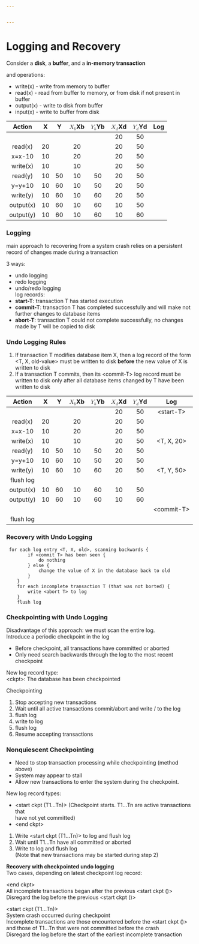 ```yaml
---


---
```


<h1 id="logging-and-recovery">Logging and Recovery</h1>
<p>Consider a <strong>disk</strong>, a <strong>buffer</strong>, and a <strong>in-memory transaction</strong></p>
<p>and operations:</p>
<ul>
<li>write(x) - write from memory to buffer</li>
<li>read(x) - read from buffer to memory, or from disk if not present in buffer</li>
<li>output(x) - write to disk from buffer</li>
<li>input(x) - write to buffer from disk</li>
</ul>

<table>
<thead>
<tr>
<th align="center">Action</th>
<th align="center">X</th>
<th align="center">Y</th>
<th align="center"><span class="katex--inline"><span class="katex"><span class="katex-mathml"><math><semantics><mrow><msub><mi>X</mi><mi>b</mi></msub></mrow><annotation encoding="application/x-tex">X_b</annotation></semantics></math></span><span class="katex-html" aria-hidden="true"><span class="strut" style="height: 0.68333em;"></span><span class="strut bottom" style="height: 0.83333em; vertical-align: -0.15em;"></span><span class="base"><span class="mord"><span class="mord mathit" style="margin-right: 0.07847em;">X</span><span class="msupsub"><span class="vlist-t vlist-t2"><span class="vlist-r"><span class="vlist" style="height: 0.336108em;"><span class="" style="top: -2.55em; margin-left: -0.07847em; margin-right: 0.05em;"><span class="pstrut" style="height: 2.7em;"></span><span class="sizing reset-size6 size3 mtight"><span class="mord mathit mtight">b</span></span></span></span><span class="vlist-s">​</span></span><span class="vlist-r"><span class="vlist" style="height: 0.15em;"></span></span></span></span></span></span></span></span></span></th>
<th align="center"><span class="katex--inline"><span class="katex"><span class="katex-mathml"><math><semantics><mrow><msub><mi>Y</mi><mi>b</mi></msub></mrow><annotation encoding="application/x-tex">Y_b</annotation></semantics></math></span><span class="katex-html" aria-hidden="true"><span class="strut" style="height: 0.68333em;"></span><span class="strut bottom" style="height: 0.83333em; vertical-align: -0.15em;"></span><span class="base"><span class="mord"><span class="mord mathit" style="margin-right: 0.22222em;">Y</span><span class="msupsub"><span class="vlist-t vlist-t2"><span class="vlist-r"><span class="vlist" style="height: 0.336108em;"><span class="" style="top: -2.55em; margin-left: -0.22222em; margin-right: 0.05em;"><span class="pstrut" style="height: 2.7em;"></span><span class="sizing reset-size6 size3 mtight"><span class="mord mathit mtight">b</span></span></span></span><span class="vlist-s">​</span></span><span class="vlist-r"><span class="vlist" style="height: 0.15em;"></span></span></span></span></span></span></span></span></span></th>
<th align="center"><span class="katex--inline"><span class="katex"><span class="katex-mathml"><math><semantics><mrow><msub><mi>X</mi><mi>d</mi></msub></mrow><annotation encoding="application/x-tex">X_d</annotation></semantics></math></span><span class="katex-html" aria-hidden="true"><span class="strut" style="height: 0.68333em;"></span><span class="strut bottom" style="height: 0.83333em; vertical-align: -0.15em;"></span><span class="base"><span class="mord"><span class="mord mathit" style="margin-right: 0.07847em;">X</span><span class="msupsub"><span class="vlist-t vlist-t2"><span class="vlist-r"><span class="vlist" style="height: 0.336108em;"><span class="" style="top: -2.55em; margin-left: -0.07847em; margin-right: 0.05em;"><span class="pstrut" style="height: 2.7em;"></span><span class="sizing reset-size6 size3 mtight"><span class="mord mathit mtight">d</span></span></span></span><span class="vlist-s">​</span></span><span class="vlist-r"><span class="vlist" style="height: 0.15em;"></span></span></span></span></span></span></span></span></span></th>
<th align="center"><span class="katex--inline"><span class="katex"><span class="katex-mathml"><math><semantics><mrow><msub><mi>Y</mi><mi>d</mi></msub></mrow><annotation encoding="application/x-tex">Y_d</annotation></semantics></math></span><span class="katex-html" aria-hidden="true"><span class="strut" style="height: 0.68333em;"></span><span class="strut bottom" style="height: 0.83333em; vertical-align: -0.15em;"></span><span class="base"><span class="mord"><span class="mord mathit" style="margin-right: 0.22222em;">Y</span><span class="msupsub"><span class="vlist-t vlist-t2"><span class="vlist-r"><span class="vlist" style="height: 0.336108em;"><span class="" style="top: -2.55em; margin-left: -0.22222em; margin-right: 0.05em;"><span class="pstrut" style="height: 2.7em;"></span><span class="sizing reset-size6 size3 mtight"><span class="mord mathit mtight">d</span></span></span></span><span class="vlist-s">​</span></span><span class="vlist-r"><span class="vlist" style="height: 0.15em;"></span></span></span></span></span></span></span></span></span></th>
<th align="center">Log</th>
</tr>
</thead>
<tbody>
<tr>
<td align="center"></td>
<td align="center"></td>
<td align="center"></td>
<td align="center"></td>
<td align="center"></td>
<td align="center">20</td>
<td align="center">50</td>
<td align="center"></td>
</tr>
<tr>
<td align="center">read(x)</td>
<td align="center">20</td>
<td align="center"></td>
<td align="center">20</td>
<td align="center"></td>
<td align="center">20</td>
<td align="center">50</td>
<td align="center"></td>
</tr>
<tr>
<td align="center">x=x-10</td>
<td align="center">10</td>
<td align="center"></td>
<td align="center">20</td>
<td align="center"></td>
<td align="center">20</td>
<td align="center">50</td>
<td align="center"></td>
</tr>
<tr>
<td align="center">write(x)</td>
<td align="center">10</td>
<td align="center"></td>
<td align="center">10</td>
<td align="center"></td>
<td align="center">20</td>
<td align="center">50</td>
<td align="center"></td>
</tr>
<tr>
<td align="center">read(y)</td>
<td align="center">10</td>
<td align="center">50</td>
<td align="center">10</td>
<td align="center">50</td>
<td align="center">20</td>
<td align="center">50</td>
<td align="center"></td>
</tr>
<tr>
<td align="center">y=y+10</td>
<td align="center">10</td>
<td align="center">60</td>
<td align="center">10</td>
<td align="center">50</td>
<td align="center">20</td>
<td align="center">50</td>
<td align="center"></td>
</tr>
<tr>
<td align="center">write(y)</td>
<td align="center">10</td>
<td align="center">60</td>
<td align="center">10</td>
<td align="center">60</td>
<td align="center">20</td>
<td align="center">50</td>
<td align="center"></td>
</tr>
<tr>
<td align="center">output(x)</td>
<td align="center">10</td>
<td align="center">60</td>
<td align="center">10</td>
<td align="center">60</td>
<td align="center">10</td>
<td align="center">50</td>
<td align="center"></td>
</tr>
<tr>
<td align="center">output(y)</td>
<td align="center">10</td>
<td align="center">60</td>
<td align="center">10</td>
<td align="center">60</td>
<td align="center">10</td>
<td align="center">60</td>
<td align="center"></td>
</tr>
</tbody>
</table><h3 id="logging">Logging</h3>
<p>main approach to recovering from a system crash relies on a persistent record of changes made during a transaction</p>
<p>3 ways:</p>
<ul>
<li>undo logging</li>
<li>redo logging</li>
<li>undo/redo logging<br>
log records:</li>
<li><strong>start-T</strong>: transaction T has started execution</li>
<li><strong>commit-T</strong>: transaction T has completed successfully and will make not further changes to database items</li>
<li><strong>abort-T</strong>: transaction T could not complete successfully, no changes made by T will be copied to disk</li>
</ul>
<h3 id="undo-logging-rules">Undo Logging Rules</h3>
<ol>
<li>If transaction T modifies database item X, then a log record of the form &lt;T, X, old-value&gt; must be written to disk <strong>before</strong> the new value of X is written to disk</li>
<li>If a transaction T commits, then its &lt;commit-T&gt; log record must be written to disk only after all database items changed by T have been written to disk</li>
</ol>

<table>
<thead>
<tr>
<th align="center">Action</th>
<th align="center">X</th>
<th align="center">Y</th>
<th align="center"><span class="katex--inline"><span class="katex"><span class="katex-mathml"><math><semantics><mrow><msub><mi>X</mi><mi>b</mi></msub></mrow><annotation encoding="application/x-tex">X_b</annotation></semantics></math></span><span class="katex-html" aria-hidden="true"><span class="strut" style="height: 0.68333em;"></span><span class="strut bottom" style="height: 0.83333em; vertical-align: -0.15em;"></span><span class="base"><span class="mord"><span class="mord mathit" style="margin-right: 0.07847em;">X</span><span class="msupsub"><span class="vlist-t vlist-t2"><span class="vlist-r"><span class="vlist" style="height: 0.336108em;"><span class="" style="top: -2.55em; margin-left: -0.07847em; margin-right: 0.05em;"><span class="pstrut" style="height: 2.7em;"></span><span class="sizing reset-size6 size3 mtight"><span class="mord mathit mtight">b</span></span></span></span><span class="vlist-s">​</span></span><span class="vlist-r"><span class="vlist" style="height: 0.15em;"></span></span></span></span></span></span></span></span></span></th>
<th align="center"><span class="katex--inline"><span class="katex"><span class="katex-mathml"><math><semantics><mrow><msub><mi>Y</mi><mi>b</mi></msub></mrow><annotation encoding="application/x-tex">Y_b</annotation></semantics></math></span><span class="katex-html" aria-hidden="true"><span class="strut" style="height: 0.68333em;"></span><span class="strut bottom" style="height: 0.83333em; vertical-align: -0.15em;"></span><span class="base"><span class="mord"><span class="mord mathit" style="margin-right: 0.22222em;">Y</span><span class="msupsub"><span class="vlist-t vlist-t2"><span class="vlist-r"><span class="vlist" style="height: 0.336108em;"><span class="" style="top: -2.55em; margin-left: -0.22222em; margin-right: 0.05em;"><span class="pstrut" style="height: 2.7em;"></span><span class="sizing reset-size6 size3 mtight"><span class="mord mathit mtight">b</span></span></span></span><span class="vlist-s">​</span></span><span class="vlist-r"><span class="vlist" style="height: 0.15em;"></span></span></span></span></span></span></span></span></span></th>
<th align="center"><span class="katex--inline"><span class="katex"><span class="katex-mathml"><math><semantics><mrow><msub><mi>X</mi><mi>d</mi></msub></mrow><annotation encoding="application/x-tex">X_d</annotation></semantics></math></span><span class="katex-html" aria-hidden="true"><span class="strut" style="height: 0.68333em;"></span><span class="strut bottom" style="height: 0.83333em; vertical-align: -0.15em;"></span><span class="base"><span class="mord"><span class="mord mathit" style="margin-right: 0.07847em;">X</span><span class="msupsub"><span class="vlist-t vlist-t2"><span class="vlist-r"><span class="vlist" style="height: 0.336108em;"><span class="" style="top: -2.55em; margin-left: -0.07847em; margin-right: 0.05em;"><span class="pstrut" style="height: 2.7em;"></span><span class="sizing reset-size6 size3 mtight"><span class="mord mathit mtight">d</span></span></span></span><span class="vlist-s">​</span></span><span class="vlist-r"><span class="vlist" style="height: 0.15em;"></span></span></span></span></span></span></span></span></span></th>
<th align="center"><span class="katex--inline"><span class="katex"><span class="katex-mathml"><math><semantics><mrow><msub><mi>Y</mi><mi>d</mi></msub></mrow><annotation encoding="application/x-tex">Y_d</annotation></semantics></math></span><span class="katex-html" aria-hidden="true"><span class="strut" style="height: 0.68333em;"></span><span class="strut bottom" style="height: 0.83333em; vertical-align: -0.15em;"></span><span class="base"><span class="mord"><span class="mord mathit" style="margin-right: 0.22222em;">Y</span><span class="msupsub"><span class="vlist-t vlist-t2"><span class="vlist-r"><span class="vlist" style="height: 0.336108em;"><span class="" style="top: -2.55em; margin-left: -0.22222em; margin-right: 0.05em;"><span class="pstrut" style="height: 2.7em;"></span><span class="sizing reset-size6 size3 mtight"><span class="mord mathit mtight">d</span></span></span></span><span class="vlist-s">​</span></span><span class="vlist-r"><span class="vlist" style="height: 0.15em;"></span></span></span></span></span></span></span></span></span></th>
<th align="center">Log</th>
</tr>
</thead>
<tbody>
<tr>
<td align="center"></td>
<td align="center"></td>
<td align="center"></td>
<td align="center"></td>
<td align="center"></td>
<td align="center">20</td>
<td align="center">50</td>
<td align="center">&lt;start-T&gt;</td>
</tr>
<tr>
<td align="center">read(x)</td>
<td align="center">20</td>
<td align="center"></td>
<td align="center">20</td>
<td align="center"></td>
<td align="center">20</td>
<td align="center">50</td>
<td align="center"></td>
</tr>
<tr>
<td align="center">x=x-10</td>
<td align="center">10</td>
<td align="center"></td>
<td align="center">20</td>
<td align="center"></td>
<td align="center">20</td>
<td align="center">50</td>
<td align="center"></td>
</tr>
<tr>
<td align="center">write(x)</td>
<td align="center">10</td>
<td align="center"></td>
<td align="center">10</td>
<td align="center"></td>
<td align="center">20</td>
<td align="center">50</td>
<td align="center">&lt;T, X, 20&gt;</td>
</tr>
<tr>
<td align="center">read(y)</td>
<td align="center">10</td>
<td align="center">50</td>
<td align="center">10</td>
<td align="center">50</td>
<td align="center">20</td>
<td align="center">50</td>
<td align="center"></td>
</tr>
<tr>
<td align="center">y=y+10</td>
<td align="center">10</td>
<td align="center">60</td>
<td align="center">10</td>
<td align="center">50</td>
<td align="center">20</td>
<td align="center">50</td>
<td align="center"></td>
</tr>
<tr>
<td align="center">write(y)</td>
<td align="center">10</td>
<td align="center">60</td>
<td align="center">10</td>
<td align="center">60</td>
<td align="center">20</td>
<td align="center">50</td>
<td align="center">&lt;T, Y, 50&gt;</td>
</tr>
<tr>
<td align="center">flush log</td>
<td align="center"></td>
<td align="center"></td>
<td align="center"></td>
<td align="center"></td>
<td align="center"></td>
<td align="center"></td>
<td align="center"></td>
</tr>
<tr>
<td align="center">output(x)</td>
<td align="center">10</td>
<td align="center">60</td>
<td align="center">10</td>
<td align="center">60</td>
<td align="center">10</td>
<td align="center">50</td>
<td align="center"></td>
</tr>
<tr>
<td align="center">output(y)</td>
<td align="center">10</td>
<td align="center">60</td>
<td align="center">10</td>
<td align="center">60</td>
<td align="center">10</td>
<td align="center">60</td>
<td align="center"></td>
</tr>
<tr>
<td align="center"></td>
<td align="center"></td>
<td align="center"></td>
<td align="center"></td>
<td align="center"></td>
<td align="center"></td>
<td align="center"></td>
<td align="center">&lt;commit-T&gt;</td>
</tr>
<tr>
<td align="center">flush log</td>
<td align="center"></td>
<td align="center"></td>
<td align="center"></td>
<td align="center"></td>
<td align="center"></td>
<td align="center"></td>
<td align="center"></td>
</tr>
</tbody>
</table><h3 id="recovery-with-undo-logging">Recovery with Undo Logging</h3>
<pre><code>	for each log entry &lt;T, X, old&gt;, scanning backwards {
		if &lt;commit T&gt; has been seen {
			do nothing
		} else {
			change the value of X in the database back to old
		}
	}
	for each incomplete transaction T (that was not borted) {
		write &lt;abort T&gt; to log
	}
	flush log
</code></pre>
<h3 id="checkpointing-with-undo-logging">Checkpointing with Undo Logging</h3>
<p>Disadvantage of this approach: we must scan the entire log.<br>
Introduce a periodic checkpoint in the log</p>
<ul>
<li>Before checkpoint, all transactions have committed or aborted</li>
<li>Only need search backwards through the log to the most recent checkpoint</li>
</ul>
<p>New log record type:<br>
&lt;ckpt&gt;: The database has been checkpointed</p>
<p>Checkpointing</p>
<ol>
<li>Stop accepting new transactions</li>
<li>Wait until all active transactions commit/abort and write / to the log</li>
<li>flush log</li>
<li>write  to log</li>
<li>flush log</li>
<li>Resume accepting transactions</li>
</ol>
<h3 id="nonquiescent-checkpointing">Nonquiescent Checkpointing</h3>
<ul>
<li>Need to stop transaction processing while checkpointing (method above)</li>
<li>System may appear to stall</li>
<li>Allow new transactions to enter the system during the checkpoint.</li>
</ul>
<p>New log record types:</p>
<ul>
<li>&lt;start ckpt (T1…Tn)&gt; (Checkpoint starts. T1…Tn are active transactions that<br>
have not yet committed)</li>
<li>&lt;end ckpt&gt;</li>
</ul>
<ol>
<li>Write &lt;start ckpt (T1…Tn)&gt; to log and flush log</li>
<li>Wait until T1…Tn have all committed or aborted</li>
<li>Write  to log and flush log<br>
(Note that new transactions may be started during step 2)</li>
</ol>
<p><strong>Recovery with checkpointed undo logging</strong><br>
Two cases, depending on latest checkpoint log record:</p>
<p>&lt;end ckpt&gt;<br>
All incomplete transactions began after the previous &lt;start ckpt ()&gt;<br>
Disregard the log before the previous &lt;start ckpt ()&gt;</p>
<p>&lt;start ckpt (T1…Tn)&gt;<br>
System crash occurred during checkpoint<br>
Incomplete transactions are those encountered before the &lt;start ckpt ()&gt; and those of T1…Tn that were not committed before the crash<br>
Disregard the log before the start of the earliest incomplete transaction</p>

<!--stackedit_data:
eyJoaXN0b3J5IjpbNDIzMTkwOTJdfQ==
-->